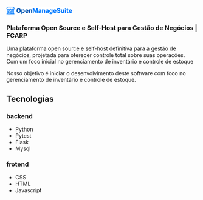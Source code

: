 ![Logo do Projeto](static/assets/logo.png)

### Plataforma Open Source e Self-Host para Gestão de Negócios | FCARP

Uma plataforma open source e self-host definitiva para a gestão de negócios, projetada para oferecer controle total sobre suas operações. Com um foco inicial no gerenciamento de inventário e controle de estoque

Nosso objetivo é iniciar o desenvolvimento deste software com foco no gerenciamento de inventário e controle de estoque.

## Tecnologias

### backend

- Python
- Pytest
- Flask
- Mysql


### frotend

- CSS
- HTML
- Javascript
